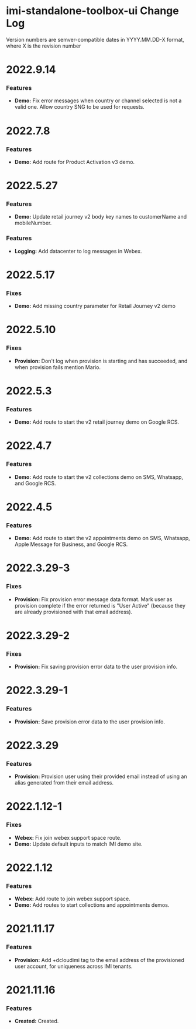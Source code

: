 # imi-standalone-toolbox-ui Change Log

Version numbers are semver-compatible dates in YYYY.MM.DD-X format,
where X is the revision number


# 2022.9.14

### Features
* **Demo:** Fix error messages when country or channel selected is not a valid
one. Allow country SNG to be used for requests.


# 2022.7.8

### Features
* **Demo:** Add route for Product Activation v3 demo.


# 2022.5.27

### Features
* **Demo:** Update retail journey v2 body key names to customerName and
mobileNumber.


### Features
* **Logging:** Add datacenter to log messages in Webex.


# 2022.5.17

### Fixes
* **Demo:** Add missing country parameter for Retail Journey v2 demo


# 2022.5.10

### Fixes
* **Provision:** Don't log when provision is starting and has succeeded, and
when provision fails mention Mario.


# 2022.5.3

### Features
* **Demo:** Add route to start the v2 retail journey demo on Google RCS.


# 2022.4.7

### Features
* **Demo:** Add route to start the v2 collections demo on SMS, Whatsapp, and
Google RCS.


# 2022.4.5

### Features
* **Demo:** Add route to start the v2 appointments demo on SMS, Whatsapp,
Apple Message for Business, and Google RCS.


# 2022.3.29-3

### Fixes
* **Provision:** Fix provision error message data format. Mark user as provision
complete if the error returned is "User Active" (because they are already
provisioned with that email address).


# 2022.3.29-2

### Fixes
* **Provision:** Fix saving provision error data to the user provision info.


# 2022.3.29-1

### Features
* **Provision:** Save provision error data to the user provision info.


# 2022.3.29

### Features
* **Provision:** Provision user using their provided email instead of using
an alias generated from their email address.


# 2022.1.12-1

### Fixes
* **Webex:** Fix join webex support space route.
* **Demo:** Update default inputs to match IMI demo site.


# 2022.1.12

### Features
* **Webex:** Add route to join webex support space.
* **Demo:** Add routes to start collections and appointments demos.


# 2021.11.17

### Features
* **Provision:** Add +dcloudimi tag to the email address of the provisioned user
account, for uniqueness across IMI tenants.


# 2021.11.16

### Features
* **Created:** Created.

